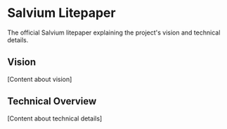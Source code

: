 # Salvium Litepaper

The official Salvium litepaper explaining the project's vision and technical details.

## Vision

[Content about vision]

## Technical Overview

[Content about technical details]

